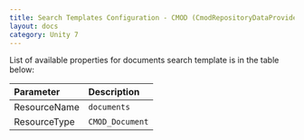 ```yaml
---
title: Search Templates Configuration - CMOD (CmodRepositoryDataProvider)
layout: docs
category: Unity 7
---
```

List of available properties for documents search template is in the table below:
 
| Parameter   | Description |
|:------------|:------------|
|ResourceName |`documents`|
|ResourceType |`CMOD_Document`|
